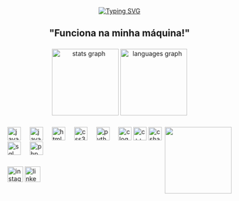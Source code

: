
<p align="center">
  <a href="https://git.io/typing-svg">
    <img src="https://readme-typing-svg.demolab.com?font=Fira+Code&weight=600&size=25&pause=1000&color=ffffff&width=500&lines=Bem+vindo+ao+meu+github!;Me+chamo+Mateus+Freitas+%E2%98%95%F0%9F%92%BB%F0%9F%8C%9F" alt="Typing SVG">
  </a>
</p>


<h2 align="center">"Funciona na minha máquina!"</h2>

###

<div align="center">
  <img src="https://github-readme-stats.vercel.app/api?username=MateusDeFreitas&hide_title=false&hide_rank=false&show_icons=true&include_all_commits=true&count_private=true&disable_animations=false&theme=dracula&locale=en&hide_border=false" height="150" alt="stats graph"  />
  <img src="https://github-readme-stats.vercel.app/api/top-langs?username=MateusDeFreitas&locale=en&hide_title=false&layout=compact&card_width=320&langs_count=5&theme=dracula&hide_border=false" height="150" alt="languages graph"  />
</div>

###

<img align="right" height="150" src="https://i.giphy.com/media/v1.Y2lkPTc5MGI3NjExZGZ6cXhkajFjdzhteDUzYTMwaWV4MHlxdDhsdHZtNHFoZjJndnI4cyZlcD12MV9pbnRlcm5hbF9naWZfYnlfaWQmY3Q9Zw/bGgsc5mWoryfgKBx1u/giphy.gif"  />

###

<div align="left">

  <img src="https://cdn-icons-png.flaticon.com/512/5968/5968282.png" height="30" alt="javascript logo"  />
  <img width="12" />
  
  <img src="https://cdn.jsdelivr.net/gh/devicons/devicon/icons/javascript/javascript-original.svg" height="30" alt="javascript logo"  />
  <img width="12" />
  
  <img src="https://cdn.jsdelivr.net/gh/devicons/devicon/icons/html5/html5-original.svg" height="30" alt="html5 logo"  />
  <img width="12" />
  
  <img src="https://cdn.jsdelivr.net/gh/devicons/devicon/icons/css3/css3-original.svg" height="30" alt="css3 logo"  />
  <img width="12" />
  
  <img src="https://cdn.jsdelivr.net/gh/devicons/devicon/icons/python/python-original.svg" height="30" alt="python logo"  />
  <img width="12" />

  <img src="https://img.icons8.com/color/600/c-programming.png" height="30" alt="c logo"  />

  <img src="https://cdn-icons-png.flaticon.com/512/6132/6132222.png" height="30" alt="c++ logo"  />
  
  <img src="https://cdn.jsdelivr.net/gh/devicons/devicon/icons/csharp/csharp-original.svg" height="30" alt="csharp logo"  />
  
  <img src="https://www.ibm.com/content/dam/adobe-cms/instana/media_logo/Azure-SQL-Database-Monitoring.component.complex-narrative-xl.ts=1692276181038.png/content/adobe-cms/br/pt/products/instana/supported-technologies/azure-sql-database-monitoring/_jcr_content/root/table_of_contents/body/content_section_styled/content-section-body/complex_narrative/logoimage" height="30" alt="sql logo"  />
  <img width="12" />

  <img src="https://icon-library.com/images/php-icon/php-icon-8.jpg" height="30" alt="php logo"  />
  <img width="12" />
</div>

###

<div align="left">
  <a class="pintao" href="https://www.instagram.com/mateus_sant01/" target="blank" style="text-decoration: none;">
  <img src="https://img.shields.io/static/v1?message=Instagram&logo=instagram&label=&color=E4405F&logoColor=white&labelColor=&style=for-the-badge" height="35" alt="instagram logo"  />
  </a>
  <a href="https://www.linkedin.com/in/mateus-freitas-997105247/" target="blank" style="text-decoration: none;">
  <img src="https://img.shields.io/static/v1?message=LinkedIn&logo=linkedin&label=&color=0077B5&logoColor=white&labelColor=&style=for-the-badge" height="35" alt="linkedin logo"  />
  </a>
</div>

###

<br clear="both">
